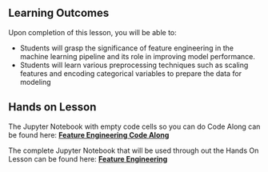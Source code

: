 <!-- # Lesson: Feature Engineering -->
## Learning Outcomes
  
Upon completion of this lesson, you will be able to:
  
- Students will grasp the significance of feature engineering in the machine learning pipeline and its role in improving model performance.
- Students will learn various preprocessing techniques such as  scaling features and encoding categorical variables to prepare the data for modeling


## Hands on Lesson

The Jupyter Notebook with empty code cells so you can do Code Along can be found here: **[Feature Engineering Code Along](https://github.com/data-bootcamp-v4/lessons/blob/main/7_ml/7.2_feature_engineering.ipynb)**

The complete Jupyter Notebook that will be used through out the Hands On Lesson can be found here: **[Feature Engineering](https://github.com/data-bootcamp-v4/lessons/blob/main/7_ml/7.2_feature_engineering.ipynb)**
